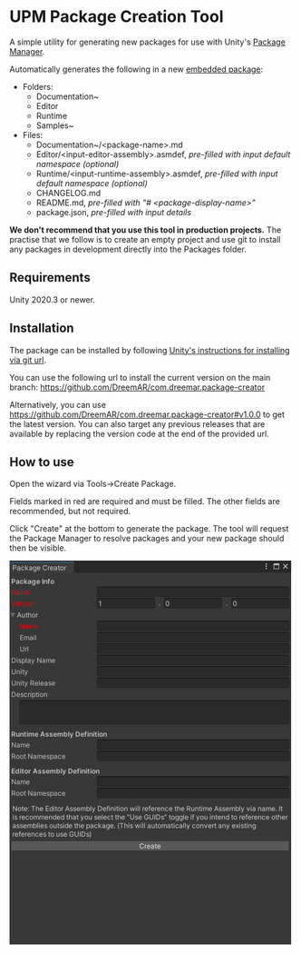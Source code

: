 # UPM Package Creation Tool
A simple utility for generating new packages for use with Unity's [Package Manager](https://docs.unity3d.com/Manual/Packages.html).

Automatically generates the following in a new [embedded package](https://docs.unity3d.com/Manual/CustomPackages.html#:~:text=Creating%20a%20new%20embedded%20package):
* Folders:
  * Documentation~
  * Editor
  * Runtime
  * Samples~
* Files:
  * Documentation~/&lt;package-name>.md
  * Editor/&lt;input-editor-assembly>.asmdef, *pre-filled with input default namespace (optional)*
  * Runtime/&lt;input-runtime-assembly>.asmdef, *pre-filled with input default namespace (optional)*
  * CHANGELOG.md
  * README.md, *pre-filled with "# &lt;package-display-name>"*
  * package.json, *pre-filled with input details*
  
**We don't recommend that you use this tool in production projects.** The practise that we follow is to create an empty project and use git to install any packages in development directly into the Packages folder.

## Requirements
Unity 2020.3 or newer.

## Installation
The package can be installed by following [Unity's instructions for installing via git url](https://docs.unity3d.com/Manual/upm-ui-giturl.html).

You can use the following url to install the current version on the main branch: https://github.com/DreemAR/com.dreemar.package-creator

Alternatively, you can use https://github.com/DreemAR/com.dreemar.package-creator#v1.0.0 to get the latest version. You can also target any previous releases that are available by replacing the version code at the end of the provided url.

## How to use
Open the wizard via Tools->Create Package.

Fields marked in red are required and must be filled. The other fields are recommended, but not required.

Click "Create" at the bottom to generate the package. The tool will request the Package Manager to resolve packages and your new package should then be visible.

![Package Creation Tool UI](Documentation~/package-tool.png)
